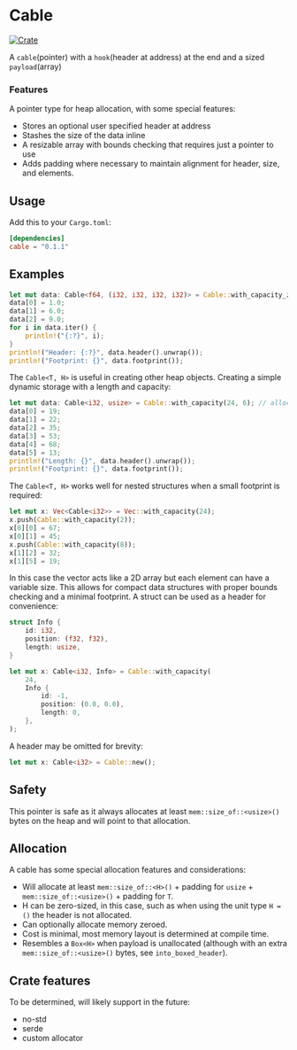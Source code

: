 # Cable

[![Crate](https://img.shields.io/crates/v/cable.svg)](https://crates.io/crates/cable)

A `cable`(pointer) with a `hook`(header at address) at the end and a sized `payload`(array)
### Features
A pointer type for heap allocation, with some special features:
- Stores an optional user specified header at address
- Stashes the size of the data inline
- A resizable array with bounds checking that requires just a pointer to use
- Adds padding where necessary to maintain alignment for header, size, and elements. 
## Usage
Add this to your `Cargo.toml`:
```toml
[dependencies]
cable = "0.1.1"
```
## Examples
```rs
let mut data: Cable<f64, (i32, i32, i32, i32)> = Cable::with_capacity_zeroed(8, (1, 2, 3, 4));
data[0] = 1.0;
data[1] = 6.0;
data[2] = 9.0;
for i in data.iter() {
    println!("{:?}", i);
}
println!("Header: {:?}", data.header().unwrap());
println!("Footprint: {}", data.footprint());
```
The `Cable<T, H>` is useful in creating other heap objects.
Creating a simple dynamic storage with a length and capacity:
```rs
let mut data: Cable<i32, usize> = Cable::with_capacity(24, 6); // allocate capacity for 24 elements
data[0] = 19;
data[1] = 22;
data[2] = 35;
data[3] = 53;
data[4] = 68;
data[5] = 13;
println!("Length: {}", data.header().unwrap());
println!("Footprint: {}", data.footprint());
```
The `Cable<T, H>` works well for nested structures when a small footprint is required:
```rs
let mut x: Vec<Cable<i32>> = Vec::with_capacity(24);
x.push(Cable::with_capacity(2));
x[0][0] = 67;
x[0][1] = 45;
x.push(Cable::with_capacity(8));
x[1][2] = 32;
x[1][5] = 19;
```
In this case the vector acts like a 2D array but each element can have a variable size.
This allows for compact data structures with proper bounds checking and a minimal footprint.
A struct can be used as a header for convenience:
```rs
struct Info {
    id: i32,
    position: (f32, f32),
    length: usize,
}

let mut x: Cable<i32, Info> = Cable::with_capacity(
    24,
    Info {
        id: -1,
        position: (0.0, 0.0),
        length: 0,
    },
);
```
A header may be omitted for brevity:
```rs
let mut x: Cable<i32> = Cable::new();
```
## Safety
This pointer is safe as it always allocates at least `mem::size_of::<usize>()` bytes on the heap and will point to that allocation.
## Allocation
A cable has some special allocation features and considerations:
- Will allocate at least `mem::size_of::<H>()` + padding for `usize` + `mem::size_of::<usize>()` + padding for `T`.
- H can be zero-sized, in this case, such as when using the unit type `H = ()` the header is not allocated.
- Can optionally allocate memory zeroed.
- Cost is minimal, most memory layout is determined at compile time.
- Resembles a `Box<H>` when payload is unallocated (although with an extra `mem::size_of::<usize>()` bytes, see `into_boxed_header`).
## Crate features
To be determined, will likely support in the future:
- no-std
- serde
- custom allocator
